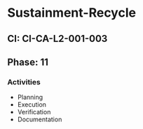 # Sustainment-Recycle

## CI: CI-CA-L2-001-003
## Phase: 11

### Activities
- Planning
- Execution
- Verification
- Documentation
